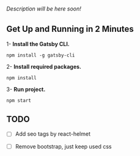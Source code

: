 ###### Description will be here soon!

## Get Up and Running in 2 Minutes
1- **Install the Gatsby CLI.**

`npm install -g gatsby-cli`

2- **Install required packages.**

`npm install`

3- **Run project.**

`npm start`

## TODO
- [ ] Add seo tags by react-helmet
- [ ] Remove bootstrap, just keep used css

